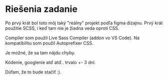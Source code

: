 # Riešenia zadanie
Po prvý krát bol toto môj taký "reálny" projekt podľa figma dizajnu.
Prvý krát použitie SCSS, i keď tam nie je žiadna veda oproti CSS.

Compiler som použil Live Sass Compiler (addon vo VS Code).
Na kompatibilitu som použil Autoprefixer CSS.

Je možné, že sa tam nájdu chyby.

Kódenie, googlenie atď atď.. trvalo +- 3 dní

Dúfam, že to bude stačiť :).
